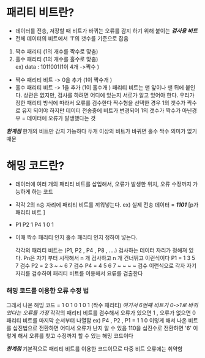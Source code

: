 # 패리티 비트란?

- 데이터를 전송, 저장할 때 비트가 바뀌는 오류를 감지 하기 위해 붙이는 **_검사용 비트_**
- 전체 데이터의 비트에서 '1'의 갯수를 기준으로 잡음

1. 짝수 패리티 (1의 개수를 짝수로 맞춤)
2. 홀수 패리티 (1의 개수를 홀수로 맞춤)  
   ex) data : 1011001(1이 4개 ->짝수 )

- 짝수 패리티 비트 -> 0을 추가 (1이 짝수개 )
- 홀수 패리티 비트 -> 1을 추가 (1이 홀수개 )
  패리티 비트는 맨 앞이나 맨 뒤에 붙인다.
  상관은 없지만, 검사를 하려면 어디에 있는지 서로가 알고 있어야 한다.
  우리가 정한 패리티 방식에 따라서 오류를 검수한다
  짝수형을 선택한 경우
  1의 갯수가 짝수로 유지 되어야 하지만
  데이터 전송중에 비트가 변경되어 1의 갯수가 짝수가 아닌경우 = 데이터에 오류가 발생했다는 것

**_한계점_**
한개의 비트만 감지 가능하다
두개 이상의 비트가 바뀌면 홀수 짝수 의미가 없기 때문

# 해밍 코드란?

- 데이터에 여러 개의 패리티 비트를 삽입해서, 오류가 발생한 위치, 오류 수정까지 가능하게 하는 코드
- 각각 2의 n승 자리에 패리티 비트를 끼워넣는다.
  ex) 실제 전송 데이터 = **_1101_** [p가 패리티 비트 ]
- P1 P2 1 P4 1 0 1
- 이때 짝수 패리티 인지 홀수 패리티 인지 정하여 넣는다.

  각각의 패리티 비트는 (P1, P2 , P4 , P8 , ....) 검사하는 데이터 자리가 정해져 있다.
  Pn은 자기 부터 시작해서 n 개 검사하고 n 개 건너뛰고 이런식이다
  P1 = 1 3 5 7 검수
  P2 = 2 3 ~ ~ 6 7 검수
  P4 = 4 5 6 7 ~ ~ ~ ~ 검수
  이런식으로 각자 자기 자리를 검수하여 패리티 비트를 이용해서 요류를 검출한다

### 해밍 코드를 이용한 오류 수정 법

그래서 나온 해밍 코드 = 1 0 1 0 1 0 1 (짝수 패리티)
_여기서 6번쨰 비트가 0->1로 바뀌었다는 오류를 가정_
각각의 패리티 비트를 검수해서 오류가 있으면 1 , 오류가 없으면 0
패리티 비트를 마지막 순서부터 나열함
ex) P4 , P2 , P1 = 1 1 0
이렇게 해서 나온 비트를 십진법으로 전환하면 어디서 오류가 난지 알 수 있음
110을 십진수로 전환하면 '6'
이렇게 해서 오류를 찾고 수정까지 할 수 있는 해밍 코드이다

**_한계점_**
기본적으로 패리티 비트를 이용한 코드이므로 다중 비트 오류에는 취약함
